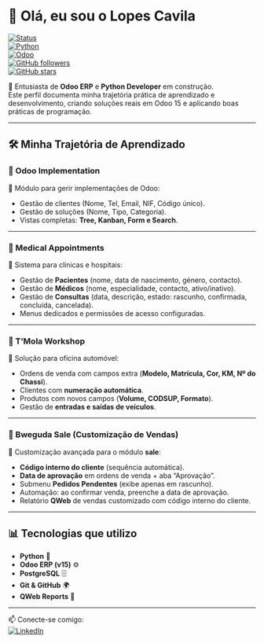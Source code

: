 # 👋 Olá, eu sou o Lopes Cavila  

[![Status](https://img.shields.io/badge/status-em%20desenvolvimento-yellow)]()  
[![Python](https://img.shields.io/badge/Python-3.9%2B-blue?logo=python)]()  
[![Odoo](https://img.shields.io/badge/Odoo-15.0-purple?logo=odoo)]()  
[![GitHub followers](https://img.shields.io/github/followers/LopesBongo?style=social)]()  
[![GitHub stars](https://img.shields.io/github/stars/LopesBongo?style=social)]()  

🚀 Entusiasta de **Odoo ERP** e **Python Developer** em construção.  
Este perfil documenta minha trajetória prática de aprendizado e desenvolvimento, criando soluções reais em Odoo 15 e aplicando boas práticas de programação.  

---

## 🛠️ Minha Trajetória de Aprendizado  

### 🔹 Odoo Implementation  
📌 Módulo para gerir implementações de Odoo:  
- Gestão de clientes (Nome, Tel, Email, NIF, Código único).  
- Gestão de soluções (Nome, Tipo, Categoria).  
- Vistas completas: **Tree, Kanban, Form e Search**.  

---

### 🔹 Medical Appointments  
📌 Sistema para clínicas e hospitais:  
- Gestão de **Pacientes** (nome, data de nascimento, género, contacto).  
- Gestão de **Médicos** (nome, especialidade, contacto, ativo/inativo).  
- Gestão de **Consultas** (data, descrição, estado: rascunho, confirmada, concluída, cancelada).  
- Menus dedicados e permissões de acesso configuradas.  

---

### 🔹 T’Mola Workshop  
📌 Solução para oficina automóvel:  
- Ordens de venda com campos extra (**Modelo, Matrícula, Cor, KM, Nº do Chassi**).  
- Clientes com **numeração automática**.  
- Produtos com novos campos (**Volume, CODSUP, Formato**).  
- Gestão de **entradas e saídas de veículos**.  

---

### 🔹 Bweguda Sale (Customização de Vendas)  
📌 Customização avançada para o módulo **sale**:  
- **Código interno do cliente** (sequência automática).  
- **Data de aprovação** em ordens de venda + aba “Aprovação”.  
- Submenu **Pedidos Pendentes** (exibe apenas em rascunho).  
- Automação: ao confirmar venda, preenche a data de aprovação.  
- Relatório **QWeb** de vendas customizado com código interno do cliente.  

---

## 📊 Tecnologias que utilizo  
- **Python** 🐍  
- **Odoo ERP (v15)** ⚙️  
- **PostgreSQL** 🗄️  
- **Git & GitHub** 🌍  
- **QWeb Reports** 📝  

---

📫 Conecte-se comigo:  
[![LinkedIn](https://img.shields.io/badge/LinkedIn-Lopes%20Cavila-blue?logo=linkedin)](https://www.linkedin.com/in/lopes-bongo-cavila-a949aa183)  

